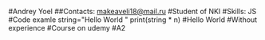 #Andrey Yoel
##Contacts: makeaveli18@mail.ru
#Student of NKI
#Skills: JS
#Code examle
string="Hello World "
print(string \* n) #Hello World
#Without experience
#Course on udemy
#A2
